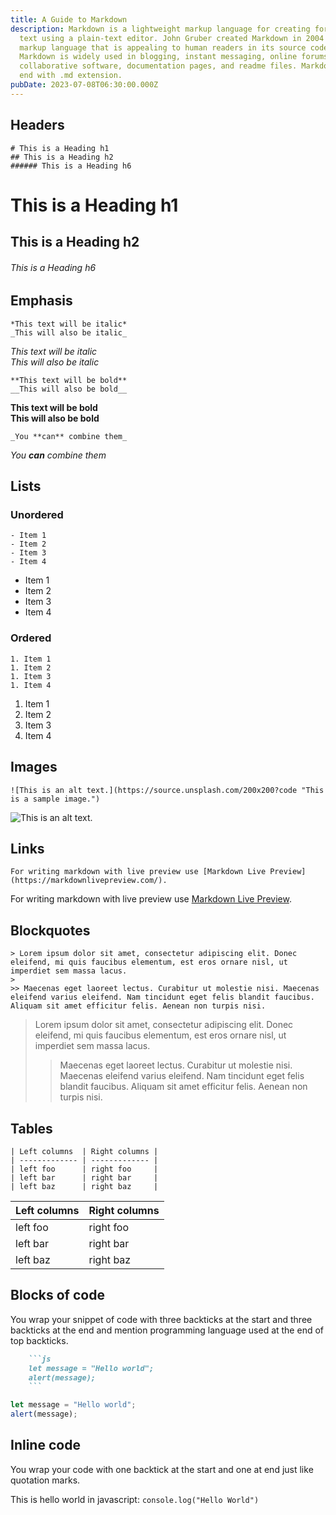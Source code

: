 ```yaml
---
title: A Guide to Markdown
description: Markdown is a lightweight markup language for creating formatted
  text using a plain-text editor. John Gruber created Markdown in 2004 as a
  markup language that is appealing to human readers in its source code form.
  Markdown is widely used in blogging, instant messaging, online forums,
  collaborative software, documentation pages, and readme files. Markdown files
  end with .md extension.
pubDate: 2023-07-08T06:30:00.000Z
---
```


## Headers
```
# This is a Heading h1
## This is a Heading h2 
###### This is a Heading h6
```

# This is a Heading h1
## This is a Heading h2 
###### This is a Heading h6

## Emphasis

```
*This text will be italic*  
_This will also be italic_
```

*This text will be italic*  
_This will also be italic_

```
**This text will be bold**  
__This will also be bold__
```

**This text will be bold**  
__This will also be bold__

```
_You **can** combine them_
```

_You **can** combine them_

## Lists

### Unordered

```
- Item 1
- Item 2
- Item 3
- Item 4
```

* Item 1
* Item 2
* Item 3
* Item 4

### Ordered

```
1. Item 1
1. Item 2
1. Item 3
1. Item 4
```

1. Item 1
1. Item 2
1. Item 3
1. Item 4

## Images

```
![This is an alt text.](https://source.unsplash.com/200x200?code "This is a sample image.")
```

![This is an alt text.](https://source.unsplash.com/200x200?code "This is a sample image.")

## Links

```
For writing markdown with live preview use [Markdown Live Preview](https://markdownlivepreview.com/).
```

For writing markdown with live preview use [Markdown Live Preview](https://markdownlivepreview.com/).

## Blockquotes

```
> Lorem ipsum dolor sit amet, consectetur adipiscing elit. Donec eleifend, mi quis faucibus elementum, est eros ornare nisl, ut imperdiet sem massa lacus.
>
>> Maecenas eget laoreet lectus. Curabitur ut molestie nisi. Maecenas eleifend varius eleifend. Nam tincidunt eget felis blandit faucibus. Aliquam sit amet efficitur felis. Aenean non turpis nisi.
```

> Lorem ipsum dolor sit amet, consectetur adipiscing elit. Donec eleifend, mi quis faucibus elementum, est eros ornare nisl, ut imperdiet sem massa lacus.
>
>> Maecenas eget laoreet lectus. Curabitur ut molestie nisi. Maecenas eleifend varius eleifend. Nam tincidunt eget felis blandit faucibus. Aliquam sit amet efficitur felis. Aenean non turpis nisi.

## Tables

```
| Left columns  | Right columns |
| ------------- | ------------- |
| left foo      | right foo     |
| left bar      | right bar     |
| left baz      | right baz     |
```

| Left columns  | Right columns |
| -----------------|-------------------|
| left foo              | right foo             |
| left bar              | right bar             |
| left baz              | right baz            |

## Blocks of code
    
You wrap your snippet of code with three backticks at the start and three backticks at the end and mention programming language used at the end of top backticks.

```markdown
    ```js
    let message = "Hello world";
    alert(message);
    ```
```

```js
let message = "Hello world";
alert(message);
```

## Inline code

You wrap your code with one backtick at the start and one at end just like quotation marks.

This is hello world in javascript: `console.log("Hello World")`